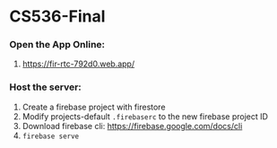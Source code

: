 # CS536-Final

### Open the App Online:
1. https://fir-rtc-792d0.web.app/

### Host the server:
1. Create a firebase project with firestore
2. Modify projects-default `.firebaserc` to the new firebase project ID
3. Download firebase cli: https://firebase.google.com/docs/cli
4. `firebase serve`